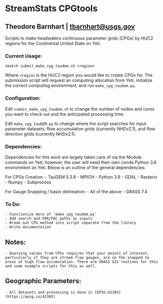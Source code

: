 # StreamStats CPGtools
## Theodore Barnhart | tbarnhart@usgs.gov

Scripts to make headwaters continuous parameter grids (CPGs) by HUC2 regions for the Continental United State on Yeti.

### Current Usage:

`sbatch submit_make_cpg_taudem.sh <region>`

Where `<region` is the HUC2 region you would like to create CPGs for. The submission script will request an computing allocation from Yeti, initialize the correct computing environment, and run `make_cpg_taudem.py`.

### Configuration:

Edit `submit_make_cpg_taudem.sh` to change the number of nodes and cores you want to check out and the anticipated processing time.

Edit `make_cpg_tauDEM.py` to change where the script searches for input parameter datasets, flow accumulation grids (currently NHDv2.1), and flow direction grids (currently NHDv2.1).

### Dependencies:

Dependencies for this work are largely taken care of via the Module commands on Yeti; however, the user will need their own conda Python 3.6 environment on Yeti. Below is an outline of the general dependencies.

For CPGs Creation:
    - TauDEM 5.3.8
    - MPICH
    - Python 3.6
    - GDAL
    - Rasterio
    - Numpy
    - Subprocess

For Gauge Snapping / basin delineation:
    - All of the above
    - GRASS 7.4 

### To Do:
    - Functionize more of `make_cpg_taudem.py`
    - Add search and FDR/FAC paths as inputs
    - Break out CPG method into script separate from the library
    - Write documentation

## Notes:
    - Querying values from CPGs requires that your points of interest, particularly if they are stream flow gauges, are on the snapped to areas of high flow accumulation. There are GRASS GIS routines for this and some example scripts for this as well.

## Geographic Parameters:
    - All datasets and processing is done in [EPSG:42303](https://epsg.io/42303)